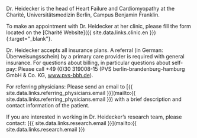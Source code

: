 Dr. Heidecker is the head of Heart Failure and Cardiomyopathy at the Charité, Universitätsmedizin Berlin, Campus Benjamin Franklin.

To make an appointment with Dr. Heidecker at her clinic, please fill the form located on 
the [Charité Website]({{ site.data.links.clinic.en }}){:target="_blank"}.

Dr. Heidecker accepts all insurance plans. A referral (in German: Überweisungsschein) by a primary care provider is required with general insurance.  For questions about billing, in particular questions about self-pay: Please call +49 (0)30 319008-15  (PVS berlin-brandenburg-hamburg GmbH & Co. KG, www.pvs-bbh.de).

For referring physicians: Please send an email to [{{ site.data.links.referring_physicians.email }}](mailto:{{ site.data.links.referring_physicians.email }}) with a brief description and contact information of the patient. 

If you are interested in working in Dr. Heidecker’s research team, please contact:
[{{ site.data.links.research.email }}](mailto:{{ site.data.links.research.email }})
